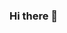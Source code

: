 ### Hi there 👋

<!--
**vijaynaidu11/vijaynaidu11** is a ✨ _special_ ✨ repository because its `README.md` (this file) appears on your GitHub profile.

Here are some ideas to get you started:

- 🔭 I’m currently working on ...
- 🌱 I’m currently learning ...
- 👯 I’m looking to collaborate on ...
- 🤔 I’m looking for help with ...
- 💬 Ask me about ...
- 📫 How to reach me: ...
- 😄 Pronouns: ...
- ⚡ Fun fact: ... . <h1 align="center">Hi 👋, I'm Y V Pattabhi ramayya</h1>

<h3 align="center">A passionate frontend developer from India</h3>

<p align="left"> <img src="https://komarev.com/ghpvc/?username=vijaynaidu11&label=Profile%20views&color=0e75b6&style=flat" alt="vijaynaidu11" /> </p>

<p align="left"> <a href="https://twitter.com/" target="blank"><img src="https://img.shields.io/twitter/follow/?logo=twitter&style=for-the-badge" alt="" /></a> </p>

- 🌱 I’m currently learning **Java, sql, html, css**

- 💬 Ask me about **Html css**

- 📫 How to reach me **pattabhiyatham@gmail.com**

<h3 align="left">Connect with me:</h3>

<p align="left">

<a href="https://linkedin.com/in/yatham vijaya pattabhi ramayya" target="blank"><img align="center" src="https://raw.githubusercontent.com/rahuldkjain/github-profile-readme-generator/master/src/images/icons/Social/linked-in-alt.svg" alt="yatham vijaya pattabhi ramayya" height="30" width="40" /></a>

<a href="https://www.hackerrank.com/vijay yatham" target="blank"><img align="center" src="https://raw.githubusercontent.com/rahuldkjain/github-profile-readme-generator/master/src/images/icons/Social/hackerrank.svg" alt="vijay yatham" height="30" width="40" /></a>

</p>

<h3 align="left">Languages and Tools:</h3>

<p align="left"> <a href="https://www.w3schools.com/css/" target="_blank" rel="noreferrer"> <img src="https://raw.githubusercontent.com/devicons/devicon/master/icons/css3/css3-original-wordmark.svg" alt="css3" width="40" height="40"/> </a> <a href="https://www.w3.org/html/" target="_blank" rel="noreferrer"> <img src="https://raw.githubusercontent.com/devicons/devicon/master/icons/html5/html5-original-wordmark.svg" alt="html5" width="40" height="40"/> </a> <a href="https://www.java.com" target="_blank" rel="noreferrer"> <img src="https://raw.githubusercontent.com/devicons/devicon/master/icons/java/java-original.svg" alt="java" width="40" height="40"/> </a> <a href="https://developer.mozilla.org/en-US/docs/Web/JavaScript" target="_blank" rel="noreferrer"> <img src="https://raw.githubusercontent.com/devicons/devicon/master/icons/javascript/javascript-original.svg" alt="javascript" width="40" height="40"/> </a> <a href="https://www.postgresql.org" target="_blank" rel="noreferrer"> <img src="https://raw.githubusercontent.com/devicons/devicon/master/icons/postgresql/postgresql-original-wordmark.svg" alt="postgresql" width="40" height="40"/> </a> </p>

<p><img align="left" src="https://github-readme-stats.vercel.app/api/top-langs?username=vijaynaidu11&show_icons=true&locale=en&layout=compact" alt="vijaynaidu11" /></p>

<p>&nbsp;<img align="center" src="https://github-readme-stats.vercel.app/api?username=vijaynaidu11&show_icons=true&locale=en" alt="vijaynaidu11" /></p>

<p><img align="center" src="https://github-readme-streak-stats.herokuapp.com/?user=vijaynaidu11&" alt="vijaynaidu11" /></p>
-->
